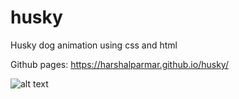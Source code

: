 # husky

Husky dog animation using css and html

Github pages: https://harshalparmar.github.io/husky/

![alt text](https://raw.githubusercontent.com/harshalparmar/husky/main/husky-img.png)
